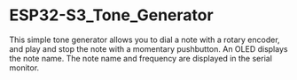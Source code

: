 # ESP32-S3_Tone_Generator

This simple tone generator allows you to dial a note with a rotary encoder, 
and play and stop the note with a momentary pushbutton. An OLED displays the note name. 
The note name and frequency are displayed in the serial monitor.
